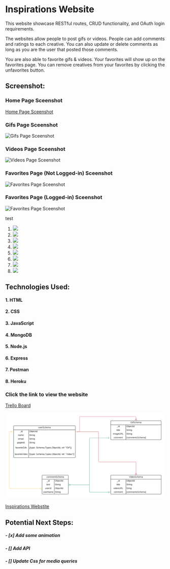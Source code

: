 # **Inspirations Website**

This website showcase RESTful routes, CRUD functionality, and OAuth login requirements. 

The websites allow people to post gifs or videos. People can add comments and ratings to each creative. You can also update or delete comments as long as you are the user that posted those comments.

You are also able to favorite gifs & videos. Your favorites will show up on the favorites page. You can remove creatives from your favorites by clicking the unfavorites button.

## Screenshot:

### Home Page Sceenshot
[Home Page Sceenshot](https://imgur.com/YCEiEr5)

### Gifs Page Sceenshot
![Gifs Page Sceenshot](hhttps://imgur.com/T8Fbx9X)

### Videos Page Sceenshot
![Videos Page Sceenshot](https://imgur.com/GHruBC2)

### Favorites Page (Not Logged-in) Sceenshot
![Favorites Page Sceenshot](https://imgur.com/W0WcoUq)

### Favorites Page (Logged-in) Sceenshot
![Favorites Page Sceenshot](https://imgur.com/mcYJwv2)


test 
1. ![](/public/images/wireframe-previews/screenshots/homepage-screenshot.png?raw=true)
2. ![](public/images/wireframe-previews/screenshots/homepage-screenshot.png?raw=true)
3. ![](/images/wireframe-previews/screenshots/homepage-screenshot.png?raw=true)
4. ![](images/wireframe-previews/screenshots/homepage-screenshot.png?raw=true)
5. ![](./images/wireframe-previews/screenshots/homepage-screenshot.png?raw=true)
6. ![](../images/wireframe-previews/screenshots/homepage-screenshot.png?raw=true)
7. ![](../../wireframe-previews/screenshots/homepage-screenshot.png?raw=true)
8. ![](../../../wireframe-previews/screenshots/homepage-screenshot.png?raw=true)

## Technologies Used: 

#### 1. HTML
#### 2. CSS
#### 3. JavaScript
#### 4. MongoDB
#### 5. Node.js
#### 6. Express
#### 7. Postman
#### 8. Heroku


### Click the link to view the website
[Trello Board](https://trello.com/b/Mq3Qp8RD)

![ERD](wireframe-previews/erd/ga-project-2.png)

[Inspirations Webstite](https://inspirations-website.herokuapp.com/) 

## Potential Next Steps: 

##### - [x] Add some animation
##### - [] Add API
##### - [] Update Css for media queries
